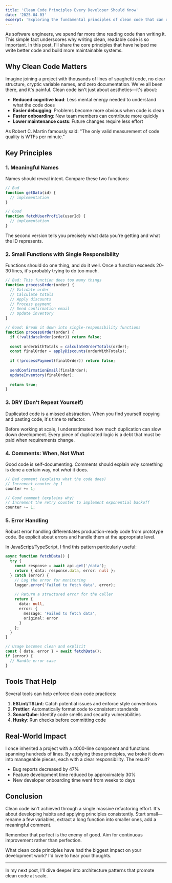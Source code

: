```yaml
---
title: 'Clean Code Principles Every Developer Should Know'
date: '2025-04-03'
excerpt: 'Exploring the fundamental principles of clean code that can drastically improve your software development projects.'
---
```


As software engineers, we spend far more time reading code than writing it. This simple fact underscores why writing clean, readable code is so important. In this post, I'll share the core principles that have helped me write better code and build more maintainable systems.

## Why Clean Code Matters

Imagine joining a project with thousands of lines of spaghetti code, no clear structure, cryptic variable names, and zero documentation. We've all been there, and it's painful. Clean code isn't just about aesthetics—it's about:

- **Reduced cognitive load**: Less mental energy needed to understand what the code does
- **Easier debugging**: Problems become more obvious when code is clean
- **Faster onboarding**: New team members can contribute more quickly
- **Lower maintenance costs**: Future changes require less effort

As Robert C. Martin famously said: "The only valid measurement of code quality is WTFs per minute."


## Key Principles

### 1. Meaningful Names

Names should reveal intent. Compare these two functions:

```javascript
// Bad
function getData(id) {
  // implementation
}

// Good
function fetchUserProfile(userId) {
  // implementation
}
```

The second version tells you precisely what data you're getting and what the ID represents.

### 2. Small Functions with Single Responsibility

Functions should do one thing, and do it well. Once a function exceeds 20-30 lines, it's probably trying to do too much.

```typescript
// Bad: This function does too many things
function processOrder(order) {
  // Validate order
  // Calculate totals
  // Apply discounts
  // Process payment
  // Send confirmation email
  // Update inventory
}

// Good: Break it down into single-responsibility functions
function processOrder(order) {
  if (!validateOrder(order)) return false;
  
  const orderWithTotals = calculateOrderTotals(order);
  const finalOrder = applyDiscounts(orderWithTotals);
  
  if (!processPayment(finalOrder)) return false;
  
  sendConfirmationEmail(finalOrder);
  updateInventory(finalOrder);
  
  return true;
}
```

### 3. DRY (Don't Repeat Yourself)

Duplicated code is a missed abstraction. When you find yourself copying and pasting code, it's time to refactor.

Before working at scale, I underestimated how much duplication can slow down development. Every piece of duplicated logic is a debt that must be paid when requirements change.

### 4. Comments: When, Not What

Good code is self-documenting. Comments should explain *why* something is done a certain way, not *what* it does.

```typescript
// Bad comment (explains what the code does)
// Increment counter by 1
counter += 1;

// Good comment (explains why)
// Increment the retry counter to implement exponential backoff
counter += 1;
```

### 5. Error Handling

Robust error handling differentiates production-ready code from prototype code. Be explicit about errors and handle them at the appropriate level.

In JavaScript/TypeScript, I find this pattern particularly useful:

```typescript
async function fetchData() {
  try {
    const response = await api.get('/data');
    return { data: response.data, error: null };
  } catch (error) {
    // Log the error for monitoring
    logger.error('Failed to fetch data', error);
    
    // Return a structured error for the caller
    return { 
      data: null, 
      error: { 
        message: 'Failed to fetch data',
        original: error 
      }
    };
  }
}

// Usage becomes clean and explicit
const { data, error } = await fetchData();
if (error) {
  // Handle error case
}
```

## Tools That Help

Several tools can help enforce clean code practices:

1. **ESLint/TSLint**: Catch potential issues and enforce style conventions
2. **Prettier**: Automatically format code to consistent standards
3. **SonarQube**: Identify code smells and security vulnerabilities
4. **Husky**: Run checks before committing code

## Real-World Impact

I once inherited a project with a 4000-line component and functions spanning hundreds of lines. By applying these principles, we broke it down into manageable pieces, each with a clear responsibility. The result?

- Bug reports decreased by 47%
- Feature development time reduced by approximately 30%
- New developer onboarding time went from weeks to days

## Conclusion

Clean code isn't achieved through a single massive refactoring effort. It's about developing habits and applying principles consistently. Start small—rename a few variables, extract a long function into smaller ones, add a meaningful comment.

Remember that perfect is the enemy of good. Aim for continuous improvement rather than perfection.

What clean code principles have had the biggest impact on your development work? I'd love to hear your thoughts.

---

In my next post, I'll dive deeper into architecture patterns that promote clean code at scale.